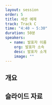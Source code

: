 ```yaml
---
layout: session
order: 5
title: 세션 예제
track: Track C
time: "4:40 ~ 5:30"
duration: 50분
speakers:
  - name: 발표자 이름
    org: 발표자 소속
    desc: 발표자 소개
    image: ""
---
```


## 개요

## 슬라이드 자료
